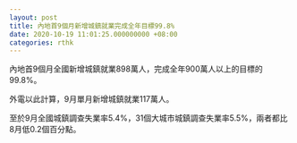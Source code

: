```yaml
---
layout: post
title: 內地首9個月新增城鎮就業完成全年目標99.8%
date: 2020-10-19 11:01:25.000000000 +08:00
categories: rthk
---
```


內地首9個月全國新增城鎮就業898萬人，完成全年900萬人以上的目標的99.8%。

外電以此計算，9月單月新增城鎮就業117萬人。

至於9月全國城鎮調查失業率5.4%，31個大城市城鎮調查失業率5.5%，兩者都比8月低0.2個百分點。
